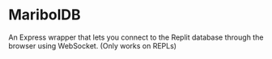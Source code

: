 # MaribolDB
An Express wrapper that lets you connect to the Replit database through the browser using WebSocket. (Only works on REPLs)
